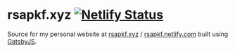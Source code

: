 # rsapkf.xyz [![Netlify Status](https://api.netlify.com/api/v1/badges/30873518-c1f3-4f3c-9de1-77f6d5c878cb/deploy-status)](https://app.netlify.com/sites/rsapkf/deploys)

Source for my personal website at [rsapkf.xyz](https://rsapkf.xyz) / [rsapkf.netlify.com](https://rsapkf.netlify.com/) built using [GatsbyJS](https://github.com/gatsbyjs/gatsby).
